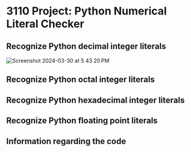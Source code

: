 # 3110 Project: Python Numerical Literal Checker

## Recognize Python decimal integer literals

![Screenshot 2024-03-30 at 5 43 20 PM](https://github.com/longhoag/3110-Project/assets/99232763/3fa1db70-324c-476c-b3dd-305232d7f2e4)


## Recognize Python octal integer literals

## Recognize Python hexadecimal integer literals

## Recognize Python floating point literals

## Information regarding the code
